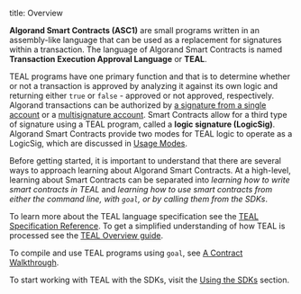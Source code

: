 title: Overview

**Algorand Smart Contracts (ASC1)** are small programs written in an assembly-like language that can be used as a replacement for signatures within a transaction. The language of Algorand Smart Contracts is named **Transaction Execution Approval Language** or **TEAL**. 

TEAL programs have one primary function and that is to determine whether or not a transaction is approved by analyzing it against its own logic and returning either `true` or `false` - approved or not approved, respectively. Algorand transactions can be authorized by [a signature from a single account](../../transactions/signatures.md#single-signatures) or a [multisignature account](../../transactions/signatures.md#multisignatures). Smart Contracts allow for a third type of signature using a TEAL program, called a **logic signature (LogicSig)**. Algorand Smart Contracts provide two modes for TEAL logic to operate as a LogicSig, which are discussed in [Usage Modes](modes.md).

Before getting started, it is important to understand that there are several ways to approach learning about Algorand Smart Contracts. At a high-level, learning about Smart Contracts can be separated into *learning how to write smart contracts in TEAL* and *learning how to use smart contracts from either the command line, with `goal`, or by calling them from the SDKs*.

To learn more about the TEAL language specification see the [TEAL Specification Reference](../../../reference/teal/specification.md). To get a simplified understanding of how TEAL is processed see the [TEAL Overview guide](../teal/index.md).

To compile and use TEAL programs using `goal`, see [A Contract Walkthrough](../teal/walkthrough.md). 

To start working with TEAL with the SDKs, visit the [Using the SDKs](sdks.md) section.




